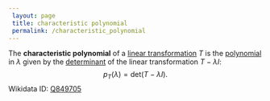 ```yaml
---
 layout: page
 title: characteristic polynomial
 permalink: /characteristic_polynomial
---
```

The **characteristic polynomial** of a [linear transformation](https://defsmath.github.io/DefsMath/linear_transformation) $T$ is the [polynomial](https://defsmath.github.io/DefsMath/polynomial) in $\lambda$ given by the [determinant](https://defsmath.github.io/DefsMath/determinant) of the linear transformation $T-\lambda I$: $$p_T(\lambda) = \text{det}(T-\lambda I).$$
Wikidata ID: [Q849705](https://www.wikidata.org/wiki/Q849705)